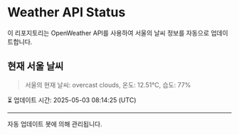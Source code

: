 
# Weather API Status

이 리포지토리는 OpenWeather API를 사용하여 서울의 날씨 정보를 자동으로 업데이트합니다.

## 현재 서울 날씨
> 서울의 현재 날씨: overcast clouds, 온도: 12.51°C, 습도: 77%

⏳ 업데이트 시간: 2025-05-03 08:14:25 (UTC)

---
자동 업데이트 봇에 의해 관리됩니다.
